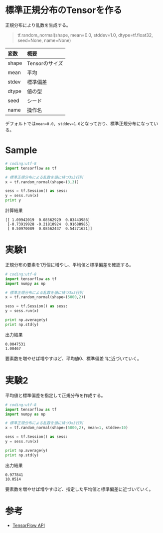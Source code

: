 # 標準正規分布のTensorを作る

正規分布により乱数を生成する。

> tf.random_normal(shape, mean=0.0, stddev=1.0, dtype=tf.float32, seed=None, name=None)


|変数|概要|
|:--|:--|
|shape|Tensorのサイズ|
|mean|平均|
|stdev|標準偏差| 
|dtype|値の型|
|seed|シード|
|name|操作名|

デフォルトでは`mean=0.0, stddev=1.0`となっており、標準正規分布になっている。

# Sample

```python
# coding:utf-8
import tensorflow as tf

# 標準正規分布による乱数を値に持つ3x3行列
x = tf.random_normal(shape=(3,3))

sess = tf.Session() as sess:
y = sess.run(x)
print y
```

計算結果

```shell
[[ 1.09942019  0.08562929  0.03443986]
 [-0.73919928 -0.21810924  0.91688985]
 [ 0.50970089  0.08562437  0.54271621]]
```

# 実験1
正規分布の要素を1万個に増やし、平均値と標準偏差を確認する。

```python
# coding:utf-8
import tensorflow as tf
import numpy as np

# 標準正規分布による乱数を値に持つ3x3行列
x = tf.random_normal(shape=(5000,2))

sess = tf.Session() as sess:
y = sess.run(x)

print np.average(y)
print np.std(y)
```

出力結果
```shell
0.0047531
1.00467
```

要素数を増やせば増やすほど、平均値0、標準偏差 1に近づいていく。

# 実験2
平均値と標準偏差を指定して正規分布を作成する。

```python
# coding:utf-8
import tensorflow as tf
import numpy as np

# 標準正規分布による乱数を値に持つ3x3行列
x = tf.random_normal(shape=(5000,2), mean=1, stddev=10)

sess = tf.Session() as sess:
y = sess.run(x)

print np.average(y)
print np.std(y)
```

出力結果
```shell
0.977841
10.0514
```

要素数を増やせば増やすほど、指定した平均値と標準偏差に近づいていく。

# 参考

* [TensorFlow API](https://www.tensorflow.org/versions/master/api_docs/python/constant_op.html#random_normal)